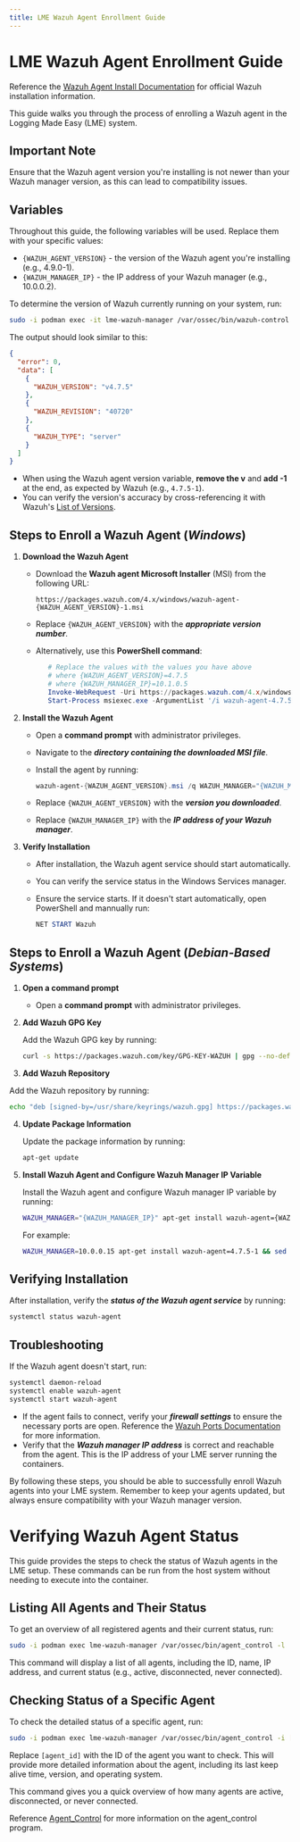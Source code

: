 ```yaml
---
title: LME Wazuh Agent Enrollment Guide
---
```

# LME Wazuh Agent Enrollment Guide

Reference the [Wazuh Agent Install Documentation](https://documentation.wazuh.com/4.7/installation-guide/wazuh-agent/index.html) for official Wazuh installation information.

This guide walks you through the process of enrolling a Wazuh agent in the Logging Made Easy (LME) system.

## Important Note

Ensure that the Wazuh agent version you're installing is not newer than your Wazuh manager version, as this can lead to compatibility issues.

## Variables

Throughout this guide, the following variables will be used. Replace them with your specific values:

- `{WAZUH_AGENT_VERSION}` - the version of the Wazuh agent you're installing (e.g., 4.9.0-1).
- `{WAZUH_MANAGER_IP}` - the IP address of your Wazuh manager (e.g., 10.0.0.2).
 
To determine the version of Wazuh currently running on your system, run:

```bash
sudo -i podman exec -it lme-wazuh-manager /var/ossec/bin/wazuh-control -j info | jq
```

The output should look similar to this:

```json
{
  "error": 0,
  "data": [
    {
      "WAZUH_VERSION": "v4.7.5"
    },
    {
      "WAZUH_REVISION": "40720"
    },
    {
      "WAZUH_TYPE": "server"
    }
  ]
}
```
- When using the Wazuh agent version variable, **remove the v** and **add -1** at the end, as expected by Wazuh (e.g., `4.7.5-1`).
- You can verify the version's accuracy by cross-referencing it with Wazuh's [List of Versions](https://documentation.wazuh.com/current/installation-guide/packages-list.html).

## Steps to Enroll a Wazuh Agent (***Windows***)

1. **Download the Wazuh Agent**
   - Download the **Wazuh agent Microsoft Installer** (MSI) from the following URL:
     
     ```
     https://packages.wazuh.com/4.x/windows/wazuh-agent-{WAZUH_AGENT_VERSION}-1.msi
     ```
     
   - Replace `{WAZUH_AGENT_VERSION}` with the ***appropriate version number***.
   - Alternatively, use this **PowerShell command**:
     
     ```powershell
        # Replace the values with the values you have above
        # where {WAZUH_AGENT_VERSION}=4.7.5
        # where {WAZUH_MANAGER_IP}=10.1.0.5
        Invoke-WebRequest -Uri https://packages.wazuh.com/4.x/windows/wazuh-agent-4.7.5-1.msi -OutFile wazuh-agent-4.7.5-1.msi;`
        Start-Process msiexec.exe -ArgumentList '/i wazuh-agent-4.7.5-1.msi /q WAZUH_MANAGER="10.1.0.5"' -Wait -NoNewWindow
        ```

2. **Install the Wazuh Agent**
   - Open a **command prompt** with administrator privileges.
   - Navigate to the ***directory containing the downloaded MSI file***.
   - Install the agent by running:
     
     ```powershell
     wazuh-agent-{WAZUH_AGENT_VERSION}.msi /q WAZUH_MANAGER="{WAZUH_MANAGER_IP}"
     ```
   - Replace `{WAZUH_AGENT_VERSION}` with the ***version you downloaded***.
   - Replace `{WAZUH_MANAGER_IP}` with the ***IP address of your Wazuh manager***.

3. **Verify Installation**
   - After installation, the Wazuh agent service should start automatically.
   - You can verify the service status in the Windows Services manager.
   - Ensure the service starts. If it doesn't start automatically, open PowerShell and mannually run:
     
     ```powershell
     NET START Wazuh
     ```


## Steps to Enroll a Wazuh Agent (***Debian-Based Systems***)

1.  **Open a command prompt**
    - Open a **command prompt** with administrator privileges.

2.  **Add Wazuh GPG Key**

    Add the Wazuh GPG key by running:

    ```bash
    curl -s https://packages.wazuh.com/key/GPG-KEY-WAZUH | gpg --no-default-keyring --keyring gnupg-ring:/usr/share/keyrings/wazuh.gpg --import && chmod 644 /usr/share/keyrings/wazuh.gpg
    ```

3. **Add Wazuh Repository**

  Add the Wazuh repository by running:
   
   ```bash
   echo "deb [signed-by=/usr/share/keyrings/wazuh.gpg] https://packages.wazuh.com/4.x/apt/ stable main" | tee -a /etc/apt/sources.list.d/wazuh.list
   ```

4. **Update Package Information**

   Update the package information by running:
   
   ```bash
   apt-get update
   ```

5. **Install Wazuh Agent and Configure Wazuh Manager IP Variable**
   
   Install the Wazuh agent and configure Wazuh manager IP variable by running:
   
   ```bash
   WAZUH_MANAGER="{WAZUH_MANAGER_IP}" apt-get install wazuh-agent={WAZUH_AGENT_VERSION} && sed -i 's/MANAGER_IP/{WAZUH_MANAGER_IP}/i' /var/ossec/etc/ossec.conf
   ```
   
   For example:
   
   ```bash
   WAZUH_MANAGER=10.0.0.15 apt-get install wazuh-agent=4.7.5-1 && sed -i 's/MANAGER_IP/10.0.0.15/i' /var/ossec/etc/ossec.conf
   ```

## Verifying Installation

After installation, verify the ***status of the Wazuh agent service*** by running:

```bash
systemctl status wazuh-agent
```

## Troubleshooting

If the Wazuh agent doesn't start, run: 

```bash
systemctl daemon-reload
systemctl enable wazuh-agent
systemctl start wazuh-agent
```

- If the agent fails to connect, verify your ***firewall settings*** to ensure the necessary ports are open. Reference the [Wazuh Ports Documentation](https://documentation.wazuh.com/current/getting-started/architecture.html) for more information.
- Verify that the ***Wazuh manager IP address*** is correct and reachable from the agent. This is the IP address of your LME server running the containers.

By following these steps, you should be able to successfully enroll Wazuh agents into your LME system. Remember to keep your agents updated, but always ensure compatibility with your Wazuh manager version.


# Verifying Wazuh Agent Status

This guide provides the steps to check the status of Wazuh agents in the LME setup. These commands can be run from the host system without needing to execute into the container.

## Listing All Agents and Their Status

To get an overview of all registered agents and their current status, run:

```bash
sudo -i podman exec lme-wazuh-manager /var/ossec/bin/agent_control -l
```

This command will display a list of all agents, including the ID, name, IP address, and current status (e.g., active, disconnected, never connected).

## Checking Status of a Specific Agent

To check the detailed status of a specific agent, run:

```bash
sudo -i podman exec lme-wazuh-manager /var/ossec/bin/agent_control -i [agent_id]
```

Replace `[agent_id]` with the ID of the agent you want to check. This will provide more detailed information about the agent, including its last keep alive time, version, and operating system.


This command gives you a quick overview of how many agents are active, disconnected, or never connected.

Reference [Agent_Control](https://documentation.wazuh.com/current/user-manual/reference/tools/agent-control.html) for more information on the agent_control program.
